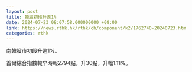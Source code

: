 ```yaml
---
layout: post
title: 韓股初段升逾1%
date: 2024-07-23 08:07:58.000000000 +08:00
link: https://news.rthk.hk/rthk/ch/component/k2/1762740-20240723.htm
categories: rthk
---
```


南韓股市初段升逾1%。

首爾綜合指數較早時報2794點，升30點，升幅1.11%。
